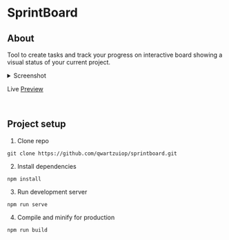 # SprintBoard

## About
Tool to create tasks and track your progress on interactive board showing a visual status of your current project.

<details>
    <summary>Screenshot</summary>

![Image Preview](https://pavelgolyshev.dev/images/sprintboard.png)

</details>

Live [Preview](https://pavelgolyshev.dev/sprintboard/)

<br>

## Project setup

1. Clone repo
```
git clone https://github.com/qwartzuiop/sprintboard.git
```

2. Install dependencies
```
npm install
```

3. Run development server
```
npm run serve
```

4. Compile and minify for production
```
npm run build
```
